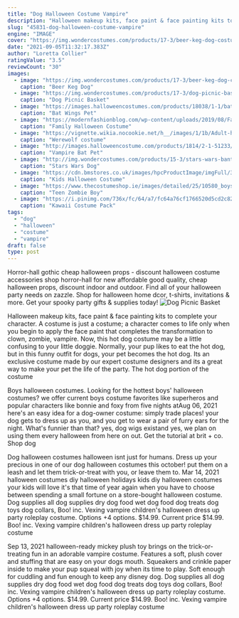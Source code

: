 ```yaml
---
title: "Dog Halloween Costume Vampire"
description: "Halloween makeup kits, face paint & face painting kits to complete your character. A costume is just a costume; a character comes to life only when you begin to apply the face paint that completes the transformation to clown, zombie, vampire"
slug: "45831-dog-halloween-costume-vampire"
engine: "IMAGE"
cover: "https://img.wondercostumes.com/products/17-3/beer-keg-dog-costume.jpg"
date: "2021-09-05T11:32:17.383Z"
author: "Loretta Collier"
ratingValue: "3.5"
reviewCount: "30"
images:
  - image: "https://img.wondercostumes.com/products/17-3/beer-keg-dog-costume.jpg"
    caption: "Beer Keg Dog"
  - image: "https://img.wondercostumes.com/products/17-3/dog-picnic-basket-costume.jpg"
    caption: "Dog Picnic Basket"
  - image: "https://images.halloweencostumes.com/products/18038/1-1/bat-wings-pet-costume.jpg"
    caption: "Bat Wings Pet"
  - image: "https://modernfashionblog.com/wp-content/uploads/2019/08/Family-Halloween-Costume-Ideas-2019-3.jpg"
    caption: "Family Halloween Costume"
  - image: "https://vignette.wikia.nocookie.net/h__/images/1/1b/Adult-howlette-costume.jpg/revision/latest?cb=20171029165456&path-prefix=halloween"
    caption: "Werewolf costume"
  - image: "http://images.halloweencostume.com/products/1814/2-1-51233/vampire-bat-pet-costume.jpg"
    caption: "Vampire Bat Pet"
  - image: "http://img.wondercostumes.com/products/15-3/stars-wars-bantha-rider-costume.jpg"
    caption: "Stars Wars Dog"
  - image: "https://cdn.bmstores.co.uk/images/hpcProductImage/imgFull/326260-326262-halloween-outfits-boys-vampire.jpg"
    caption: "Kids Halloween Costume"
  - image: "https://www.thecostumeshop.ie/images/detailed/25/10580_boys_zombie.jpg"
    caption: "Teen Zombie Boy"
  - image: "https://i.pinimg.com/736x/fc/64/a7/fc64a76cf1766520d5cd2c82c136c017--kawaii-art-kawaii-style.jpg"
    caption: "Kawaii Costume Pack"
tags:
  - "dog"
  - "halloween"
  - "costume"
  - "vampire"
draft: false
type: post
---
```


Horror-hall gothic cheap halloween props - discount halloween costume accessories shop horror-hall for new affordable good quality, cheap halloween props, discount indoor and outdoor. Find all of your halloween party needs on zazzle. Shop for halloween home dcor, t-shirts, invitations & more. Get your spooky party gifts & supplies today!
![Dog Picnic Basket](https://img.wondercostumes.com/products/17-3/dog-picnic-basket-costume.jpg "Dog Picnic Basket")

Halloween makeup kits, face paint &amp; face painting kits to complete your character. A costume is just a costume; a character comes to life only when you begin to apply the face paint that completes the transformation to clown, zombie, vampire. Now, this hot dog costume may be a little confusing to your little doggie. Normally, your pup likes to eat the hot dog, but in this funny outfit for dogs, your pet becomes the hot dog. Its an exclusive costume made by our expert costume designers and its a great way to make your pet the life of the party. The hot dog portion of the costume
<!--inArticleAds-->

<!--galleryOne-->

Boys halloween costumes. Looking for the hottest boys' halloween costumes? we offer current boys costume favorites like superheros and popular characters like bonnie and foxy from five nights atAug 06, 2021 here's an easy idea for a dog-owner costume: simply trade places! your dog gets to dress up as you, and you get to wear a pair of furry ears for the night. What's funnier than that? yes, dog wigs existand yes, we plan on using them every halloween from here on out. Get the tutorial at brit + co. Shop dog
<!--inArticleAds-->

<!--galleryTwo-->

Dog halloween costumes halloween isnt just for humans. Dress up your precious in one of our dog halloween costumes this october! put them on a leash and let them trick-or-treat with you, or leave them to. Mar 14, 2021 halloween costumes diy halloween holidays kids diy halloween costumes your kids will love it's that time of year again when you have to choose between spending a small fortune on a store-bought halloween costume. Dog supplies all dog supplies dry dog food wet dog food dog treats dog toys dog collars,  Boo! inc. Vexing vampire children's halloween dress up party roleplay costume. Options +4 options. $14.99. Current price $14.99. Boo! inc. Vexing vampire children's halloween dress up party roleplay costume
<!--galleryThree-->

Sep 13, 2021 halloween-ready mickey plush toy brings on the trick-or-treating fun in an adorable vampire costume. Features a soft, plush cover and stuffing that are easy on your dogs mouth. Squeakers and crinkle paper inside to make your pup squeal with joy when its time to play. Soft enough for cuddling and fun enough to keep any disney dog. Dog supplies all dog supplies dry dog food wet dog food dog treats dog toys dog collars,  Boo! inc. Vexing vampire children's halloween dress up party roleplay costume. Options +4 options. $14.99. Current price $14.99. Boo! inc. Vexing vampire children's halloween dress up party roleplay costume